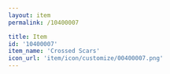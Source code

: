 ```yaml
---
layout: item
permalink: /10400007

title: Item
id: '10400007'
item_name: 'Crossed Scars'
icon_url: 'item/icon/customize/00400007.png'
---
```

